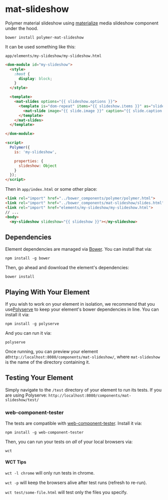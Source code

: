 mat-slideshow
=============

Polymer material slideshow using [materialize](http://materializecss.com/media.html) media slideshow component under the hood.

`bower install polymer-mat-slideshow`

It can be used something like this:

`app/elements/my-slideshow/my-slideshow.html`

```html
<dom-module id="my-slideshow">
  <style>
    :host {
      display: block;
    }
  </style>

  <template>
    <mat-slides options="{{ slideshow.options }}">
      <template is="dom-repeat" items="{{ slideshow.items }}" as="slide">
        <mat-slide image="{{ slide.image }}" caption="{{ slide.caption }}"></mat-slide>
      </template>
    </mat-slides>
  </template>

</dom-module>

<script>
  Polymer({
    is: 'my-slideshow',

    properties: {
      slideshow: Object
    }
  });
</script>
```

Then in `app/index.html` or some other place:

```html
<link rel="import" href="../bower_components/polymer/polymer.html">  
<link rel="import" href="../bower_components/mat-slideshow/slides.html">
<link rel="import" href="elements/my-slideshow/my-slideshow.html">
// ...
<body>
  <my-slideshow slideshow="{{ slideshow }}"></my-slideshow>
```

Dependencies
------------

Element dependencies are managed via [Bower](http://bower.io/). You can install that via:

```
npm install -g bower
```

Then, go ahead and download the element's dependencies:

```
bower install
```

Playing With Your Element
-------------------------

If you wish to work on your element in isolation, we recommend that you use[Polyserve](https://github.com/PolymerLabs/polyserve) to keep your element's bower dependencies in line. You can install it via:

```
npm install -g polyserve
```

And you can run it via:

```
polyserve
```

Once running, you can preview your element at`http://localhost:8080/components/mat-slideshow/`, where `mat-slideshow` is the name of the directory containing it.

Testing Your Element
--------------------

Simply navigate to the `/test` directory of your element to run its tests. If you are using Polyserve: `http://localhost:8080/components/mat-slideshow/test/`

### web-component-tester

The tests are compatible with [web-component-tester](https://github.com/Polymer/web-component-tester). Install it via:

```
npm install -g web-component-tester
```

Then, you can run your tests on *all* of your local browsers via:

```
wct
```

#### WCT Tips

`wct -l chrome` will only run tests in chrome.

`wct -p` will keep the browsers alive after test runs (refresh to re-run).

`wct test/some-file.html` will test only the files you specify.
